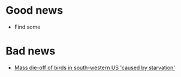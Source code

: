 
# Good news
- Find some

# Bad news

- [Mass die-off of birds in south-western US 'caused by starvation'](https://www.theguardian.com/environment/2020/dec/26/mass-die-off-of-birds-in-south-western-us-caused-by-starvation-aoe)

